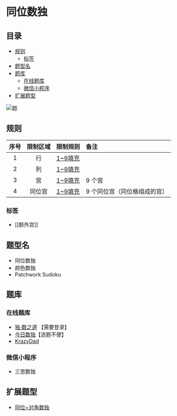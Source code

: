# 同位数独
<!-- START doctoc generated TOC please keep comment here to allow auto update -->
<!-- DON'T EDIT THIS SECTION, INSTEAD RE-RUN doctoc TO UPDATE -->
## 目录

- [规则](#%E8%A7%84%E5%88%99)
  - [标签](#%E6%A0%87%E7%AD%BE)
- [题型名](#%E9%A2%98%E5%9E%8B%E5%90%8D)
- [题库](#%E9%A2%98%E5%BA%93)
  - [在线题库](#%E5%9C%A8%E7%BA%BF%E9%A2%98%E5%BA%93)
  - [微信小程序](#%E5%BE%AE%E4%BF%A1%E5%B0%8F%E7%A8%8B%E5%BA%8F)
- [扩展题型](#%E6%89%A9%E5%B1%95%E9%A2%98%E5%9E%8B)

<!-- END doctoc generated TOC please keep comment here to allow auto update -->

![题](https://cn.sudoku.today/pic/color9sameposition/19550_451838.png)

## 规则

| 序号  | 限制区域 | 限制规则    | 备注              |
|:---:|:----:|:--------|:----------------|
|  1  |  行   | [1~9填充] |                 |
|  2  |  列   | [1~9填充] |                 |
|  3  |  宫   | [1~9填充] | 9 个宫            |
|  4  | 同位宫  | [1~9填充] | 9 个同位宫（同位格组成的宫） |

### 标签

- [[额外宫]]

## 题型名

- 同位数独
- 颜色数独
- Patchwork Sudoku

## 题库

### 在线题库

- [独·数之道](http://www.sudokufans.org.cn/lx/game.index.php?type=x3) 【需要登录】
- [今日数独]【选题不便】
- [KrazyDad](https://krazydad.com/play/patchwork/)

### 微信小程序

- 三思数独

## 扩展题型

- [同位+对角数独](同位+对角数独.md)

[1~9填充]: ../../../../../rules.md#1to9填充

[今日数独]: https://cn.sudoku.today/g-color-sudoku/
